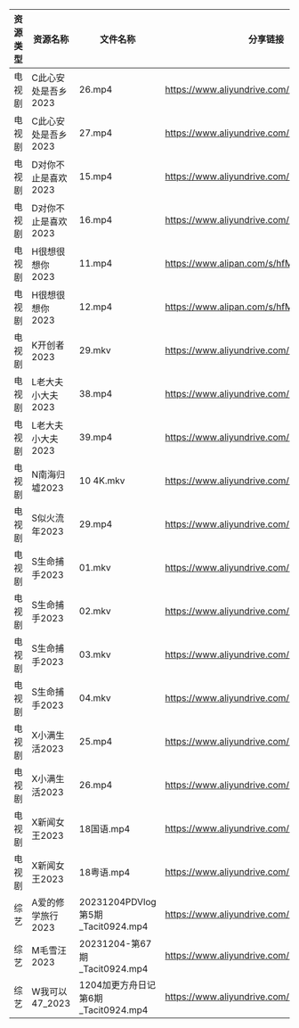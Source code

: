 | 资源类型 | 资源名称         | 文件名称                            | 分享链接                                      | 更新时间                |
| ---- | ------------ | ------------------------------- | ----------------------------------------- | ------------------- |
| 电视剧  | C此心安处是吾乡2023 | 26.mp4                          | https://www.aliyundrive.com/s/QQWm5c3V9Uh | 2023-12-05 00:05:04 |
| 电视剧  | C此心安处是吾乡2023 | 27.mp4                          | https://www.aliyundrive.com/s/QQWm5c3V9Uh | 2023-12-05 00:05:03 |
| 电视剧  | D对你不止是喜欢2023 | 15.mp4                          | https://www.aliyundrive.com/s/MqQcSAv6wY1 | 2023-12-05 00:05:07 |
| 电视剧  | D对你不止是喜欢2023 | 16.mp4                          | https://www.aliyundrive.com/s/MqQcSAv6wY1 | 2023-12-05 00:05:07 |
| 电视剧  | H很想很想你2023   | 11.mp4                          | https://www.alipan.com/s/hfMyZXe5zKx      | 2023-12-05 00:05:13 |
| 电视剧  | H很想很想你2023   | 12.mp4                          | https://www.alipan.com/s/hfMyZXe5zKx      | 2023-12-05 00:05:13 |
| 电视剧  | K开创者2023     | 29.mkv                          | https://www.aliyundrive.com/s/N2CmALY5X1B | 2023-12-05 00:05:17 |
| 电视剧  | L老大夫小大夫2023  | 38.mp4                          | https://www.aliyundrive.com/s/GWSE766C2nF | 2023-12-05 00:05:23 |
| 电视剧  | L老大夫小大夫2023  | 39.mp4                          | https://www.aliyundrive.com/s/GWSE766C2nF | 2023-12-05 00:05:23 |
| 电视剧  | N南海归墟2023    | 10 4K.mkv                       | https://www.aliyundrive.com/s/osS6eneRJvi | 2023-12-05 00:05:34 |
| 电视剧  | S似火流年2023    | 29.mp4                          | https://www.aliyundrive.com/s/UKFtN7MHpX6 | 2023-12-05 00:05:36 |
| 电视剧  | S生命捕手2023    | 01.mkv                          | https://www.aliyundrive.com/s/Hu8asutVp75 | 2023-12-05 00:05:40 |
| 电视剧  | S生命捕手2023    | 02.mkv                          | https://www.aliyundrive.com/s/Hu8asutVp75 | 2023-12-05 00:05:40 |
| 电视剧  | S生命捕手2023    | 03.mkv                          | https://www.aliyundrive.com/s/Hu8asutVp75 | 2023-12-05 00:05:40 |
| 电视剧  | S生命捕手2023    | 04.mkv                          | https://www.aliyundrive.com/s/Hu8asutVp75 | 2023-12-05 00:05:39 |
| 电视剧  | X小满生活2023    | 25.mp4                          | https://www.aliyundrive.com/s/1NqSyazx3ao | 2023-12-05 00:05:43 |
| 电视剧  | X小满生活2023    | 26.mp4                          | https://www.aliyundrive.com/s/1NqSyazx3ao | 2023-12-05 00:05:43 |
| 电视剧  | X新闻女王2023    | 18国语.mp4                        | https://www.aliyundrive.com/s/pQso7VmMDJg | 2023-12-05 00:05:51 |
| 电视剧  | X新闻女王2023    | 18粤语.mp4                        | https://www.aliyundrive.com/s/pQso7VmMDJg | 2023-12-05 00:05:51 |
| 综艺   | A爱的修学旅行2023  | 20231204PDVlog第5期_Tacit0924.mp4 | https://www.aliyundrive.com/s/EE9WNi94Ftz | 2023-12-05 00:06:01 |
| 综艺   | M毛雪汪2023     | 20231204-第67期_Tacit0924.mp4     | https://www.aliyundrive.com/s/asPqfgPRqAg | 2023-12-05 00:06:31 |
| 综艺   | W我可以47_2023  | 1204加更方舟日记第6期_Tacit0924.mp4     | https://www.aliyundrive.com/s/gJexcigG6Qr | 2023-12-05 00:06:59 |

